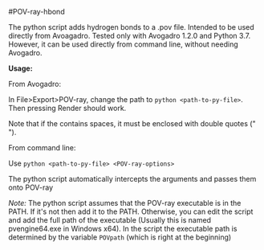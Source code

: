 #POV-ray-hbond

The python script adds hydrogen bonds to a .pov file. Intended to be used directly from Avoagadro. Tested only with Avogadro 1.2.0 and Python 3.7. However, it can be used directly from command line, without needing Avogadro.

**Usage:**

From Avogadro:

In File>Export>POV-ray, change the path to ```python <path-to-py-file>```. Then pressing Render should work.

Note that if the <path-to-py-file> contains spaces, it must be enclosed with double quotes (" ").

From command line:

Use ```python <path-to-py-file> <POV-ray-options>```

The python script automatically intercepts the arguments and passes them onto POV-ray

*Note:* The python script assumes that the POV-ray executable is in the PATH. If it's not then add it to the PATH. Otherwise, you can edit the script and add the full path of the executable (Usually this is named pvengine64.exe in Windows x64). In the script the executable path is determined by the variable ```POVpath``` (which is right at the beginning)
